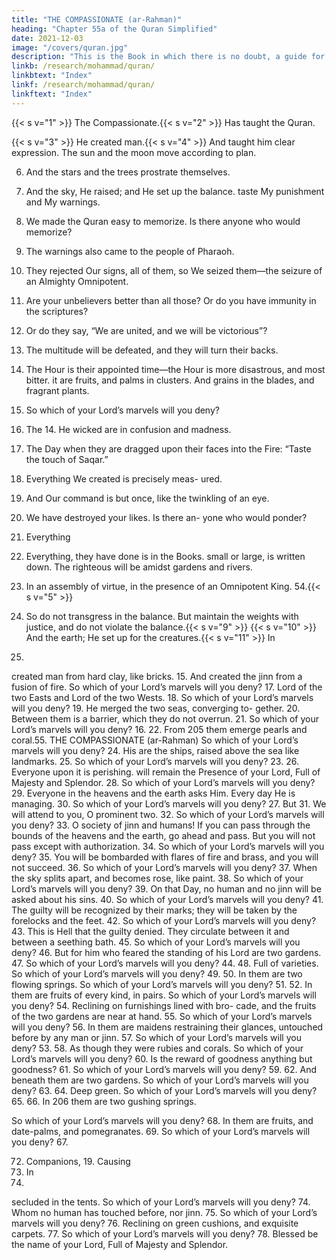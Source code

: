 ```yaml
---
title: "THE COMPASSIONATE (ar-Rahman)"
heading: "Chapter 55a of the Quran Simplified"
date: 2021-12-03
image: "/covers/quran.jpg"
description: "This is the Book in which there is no doubt, a guide for the righteous."
linkb: /research/mohammad/quran/
linkbtext: "Index"
linkf: /research/mohammad/quran/
linkftext: "Index"
---
```



{{< s v="1" >}}  The Compassionate.{{< s v="2" >}}  Has taught the Quran.

{{< s v="3" >}}  He created man.{{< s v="4" >}}  And taught him clear expression.
The sun and the moon move according to
plan.

6. And the stars and the trees prostrate themselves.
7. And the sky, He raised; and He set up the balance.
taste My punishment and My warnings.

40. We made the Quran easy to memorize. Is
there anyone who would memorize?
41. The warnings also came to the people of
Pharaoh.
42. They rejected Our signs, all of them, so We
seized them—the seizure of an Almighty
Omnipotent.
43. Are your unbelievers better than all those?
Or do you have immunity in the scriptures?
44. Or do they say, “We are united, and we will
be victorious”?
45. The multitude will be defeated, and they
will turn their backs.
46. The Hour is their appointed time—the
Hour is more disastrous, and most bitter. it are fruits, and palms in clusters.
And grains in the blades, and fragrant
plants.
13. So which of your Lord’s marvels will you
deny?
47. The 14. He
wicked are in confusion and madness.
48. The Day when they are dragged upon their
faces into the Fire: “Taste the touch of Saqar.”
49. Everything We created is precisely meas-
ured.
50. And Our command is but once, like the
twinkling of an eye.
51. We have destroyed your likes. Is there an-
yone who would ponder?
52. Everything
53. Everything,
they have done is in the Books.
small or large, is written down.
The righteous will be amidst gardens and
rivers.
55. In an assembly of virtue, in the presence of
an Omnipotent King.
54.{{< s v="5" >}} 
8. So
do not transgress in the balance.
But maintain the weights with justice, and
do not violate the balance.{{< s v="9" >}} {{< s v="10" >}}  And
the earth; He set up for the creatures.{{< s v="11" >}}  In
12.
created man from hard clay, like bricks.
15. And
created the jinn from a fusion of fire.
So which of your Lord’s marvels will you
deny?
17. Lord of the two Easts and Lord of the two
Wests.
18. So which of your Lord’s marvels will you
deny?
19. He merged the two seas, converging to-
gether.
20. Between them is a barrier, which they do
not overrun.
21. So which of your Lord’s marvels will you
deny?
16.
22. From
205
them emerge pearls and coral.55. THE COMPASSIONATE (ar-Rahman)
So which of your Lord’s marvels will you
deny?
24. His are the ships, raised above the sea like
landmarks.
25. So which of your Lord’s marvels will you
deny?
23.
26. Everyone
upon it is perishing.
will remain the Presence of your Lord,
Full of Majesty and Splendor.
28. So which of your Lord’s marvels will you
deny?
29. Everyone in the heavens and the earth asks
Him. Every day He is managing.
30. So which of your Lord’s marvels will you
deny?
27. But
31. We
will attend to you, O prominent two.
32. So which of your Lord’s marvels will you
deny?
33. O society of jinn and humans! If you can
pass through the bounds of the heavens and
the earth, go ahead and pass. But you will not
pass except with authorization.
34. So which of your Lord’s marvels will you
deny?
35. You will be bombarded with flares of fire
and brass, and you will not succeed.
36. So which of your Lord’s marvels will you
deny?
37. When the sky splits apart, and becomes
rose, like paint.
38. So which of your Lord’s marvels will you
deny?
39. On that Day, no human and no jinn will be
asked about his sins.
40. So which of your Lord’s marvels will you
deny?
41. The guilty will be recognized by their
marks; they will be taken by the forelocks and
the feet.
42. So which of your Lord’s marvels will you
deny?
43. This
is Hell that the guilty denied.
They circulate between it and between a
seething bath.
45. So which of your Lord’s marvels will you
deny?
46. But for him who feared the standing of his
Lord are two gardens.
47. So which of your Lord’s marvels will you
deny?
44.
48. Full
of varieties.
So which of your Lord’s marvels will you
deny?
49.
50. In
them are two flowing springs.
So which of your Lord’s marvels will you
deny?
51.
52. In
them are fruits of every kind, in pairs.
So which of your Lord’s marvels will you
deny?
54. Reclining on furnishings lined with bro-
cade, and the fruits of the two gardens are
near at hand.
55. So which of your Lord’s marvels will you
deny?
56. In them are maidens restraining their
glances, untouched before by any man or
jinn.
57. So which of your Lord’s marvels will you
deny?
53.
58. As
though they were rubies and corals.
So which of your Lord’s marvels will you
deny?
60. Is the reward of goodness anything but
goodness?
61. So which of your Lord’s marvels will you
deny?
59.
62. And
beneath them are two gardens.
So which of your Lord’s marvels will you
deny?
63.
64. Deep
green.
So which of your Lord’s marvels will you
deny?
65.
66. In
206
them are two gushing springs.

So which of your Lord’s marvels will you
deny?
68. In them are fruits, and date-palms, and
pomegranates.
69. So which of your Lord’s marvels will you
deny?
67.

72. Companions, 19. Causing
70. In
71.
secluded in the tents.
So which of your Lord’s marvels will you
deny?
74. Whom no human has touched before, nor
jinn.
75. So which of your Lord’s marvels will you
deny?
76. Reclining on green cushions, and exquisite
carpets.
77. So which of your Lord’s marvels will you
deny?
78. Blessed be the name of your Lord, Full of
Majesty and Splendor.

